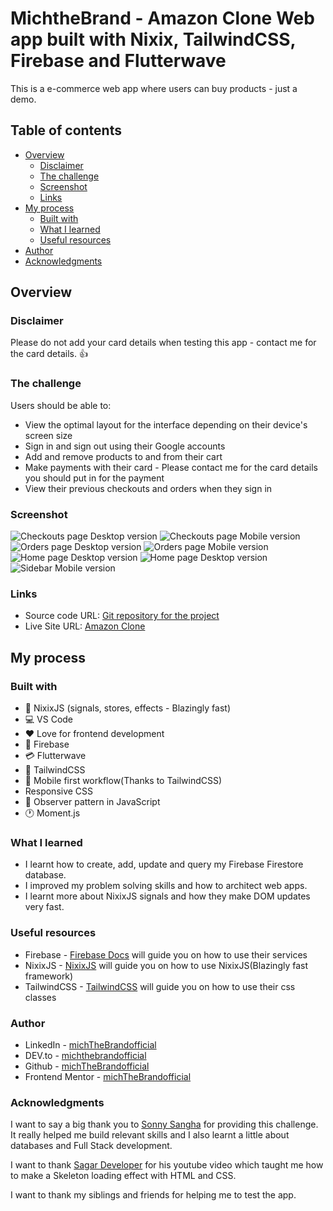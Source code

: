 # MichtheBrand - Amazon Clone Web app built with Nixix, TailwindCSS, Firebase and Flutterwave

This is a e-commerce web app where users can buy products - just a demo.

## Table of contents

- [Overview](#overview)
  - [Disclaimer](#disclaimer)
  - [The challenge](#the-challenge)
  - [Screenshot](#screenshot)
  - [Links](#links)
- [My process](#my-process)
  - [Built with](#built-with)
  - [What I learned](#what-i-learned)
  - [Useful resources](#useful-resources)
- [Author](#author)
- [Acknowledgments](#acknowledgments)

## Overview 

### Disclaimer 

Please do not add your card details when testing this app - contact me for the card details. 👍

### The challenge

Users should be able to: 

- View the optimal layout for the interface depending on their device's screen size 
- Sign in and sign out using their Google accounts
- Add and remove products to and from their cart
- Make payments with their card - Please contact me for the card details you should put in for the payment
- View their previous checkouts and orders when they sign in

### Screenshot

![Checkouts page Desktop version](./screenshots/checkouts-page-desktop.png)
![Checkouts page Mobile version](./screenshots/checkouts-page-mobile.png)
![Orders page Desktop version](./screenshots/orders-page-desktop.png)
![Orders page Mobile version](./screenshots/orders-page-mobile.png)
![Home page Desktop version](./screenshots/home-page-desktop.png)
![Home page Desktop version](./screenshots/home-page-mobile.png)
![Sidebar Mobile version](./screenshots/sidebar.png)

### Links 

- Source code URL: [Git repository for the project](https://github.com/michTheBrandofficial/Amazon-clone.git)
- Live Site URL: [Amazon Clone](https://ecommerce-clone-7f081.web.app)

## My process 

### Built with 

- 🚀 NixixJS (signals, stores, effects - Blazingly fast)
- 💻 VS Code
- ❤️ Love for frontend development
- 💽 Firebase
- 💳 Flutterwave
- 💈 TailwindCSS
- 📲 Mobile first workflow(Thanks to TailwindCSS)
- Responsive CSS 
- 🥽 Observer pattern in JavaScript
- 🕐 Moment.js

### What I learned

- I learnt how to create, add, update and query my Firebase Firestore database.
- I improved my problem solving skills and how to architect web apps.
- I learnt more about NixixJS signals and how they make DOM updates very fast.

### Useful resources 

- Firebase - [Firebase Docs](https://firebase.google.com/docs) will guide you on how to use their services
- NixixJS - [NixixJS](https://github.com/michTheBrandofficial/NixixJS#readme) will guide you on how to use NixixJS(Blazingly fast framework)
- TailwindCSS - [TailwindCSS](https://v2.tailwindcss.com/docs) will guide you on how to use their css classes

### Author

- LinkedIn - [michTheBrandofficial](https://www.linkedin.com/in/charles-ikechukwu-719b4824a)
- DEV.to - [michthebrandofficial](https://dev.to/michthebrandofficial)
- Github - [michTheBrandofficial](https://github.com/michTheBrandofficial)
- Frontend Mentor - [michTheBrandofficial](https://frontendmentor.io/profile/michTheBrandofficial)

### Acknowledgments 

I want to say a big thank you to [Sonny Sangha](http://www.youtube.com/@SonnySangha) for providing this challenge.
It really helped me build relevant skills and I also learnt a little about databases and Full Stack development.

I want to thank [Sagar Developer](http://www.youtube.com/@SagarDevloper) for his youtube video which taught me how to make a Skeleton loading effect with HTML and CSS.

I want to thank my siblings and friends for helping me to test the app. 